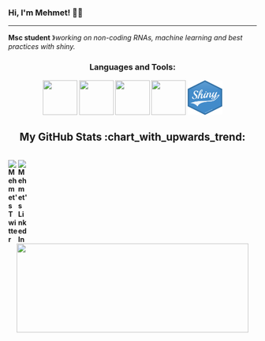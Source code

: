 ### Hi, I'm Mehmet! :wave::wolf:

---
**Msc student** &#12299;_working on non-coding RNAs, machine learning and best practices with shiny._

<h3 align="center"> <b>Languages and Tools:</h3>
<p align="center">
<img src="https://cdn.jsdelivr.net/gh/devicons/devicon/icons/r/r-original.svg" width="70" height="70" />
<img src="https://cdn.jsdelivr.net/gh/devicons/devicon/icons/python/python-original-wordmark.svg" width="70" height="70"  />
<img src="https://cdn.jsdelivr.net/gh/devicons/devicon/icons/git/git-original-wordmark.svg" width="70" height="70"  />
<img src= "https://raw.githubusercontent.com/Bioconductor/BiocStickers/devel/Bioconductor/Bioconductor.png" width="70" height="70" />
<img src= "https://raw.githubusercontent.com/rstudio/shiny/main/man/figures/logo.png" width="70" height="70" />



<h2 align="center">My GitHub Stats :chart_with_upwards_trend: </h2>
<br/>
<a href="https://twitter.com/mehmeteorhanhttps://twitter.com/lukasheumos">
  <img align="left" alt="Mehmet's Twitter" width="20px" src="https://simpleicons.now.sh/twitter/495f7e" />
</a>
<a href="https://www.linkedin.com/in/mehmet-emin-orhan/">
  <img align="left" alt="Mehmet's LinkedIn" width="20px" src="https://simpleicons.now.sh/linkedin/495f7e" />
</a>

<p align="center">
  <img src="https://github-readme-stats.vercel.app/api?username=Mehmeteminorhan&show_icons=true&theme=light" width="470" height="180">
